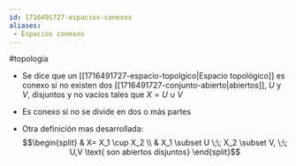 ```yaml
---
id: 1716491727-espacios-conexos
aliases:
 - Espacios conexos
---
```



#topología 

- Se dice que un [[1716491727-espacio-topolgico|Espacio topológico]] es conexo si no existen dos [[1716491727-conjunto-abierto|abiertos]], $U$ y $V$, disjuntos y no vacíos tales que $X=U \cup V$

- Es conexo si no se divide en dos o más partes

- Otra definición mas desarrollada:
 $$\begin{split}
 & X= X_1 \cup X_2 \\
 & X_1 \subset U \;\; X_2 \subset V, \;\; U,V \text{ son abiertos disjuntos}
 \end{split}$$

